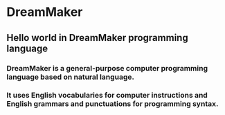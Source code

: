 # DreamMaker
## Hello world in DreamMaker programming language

### DreamMaker is a general-purpose computer programming language based on natural language.

### It uses English vocabularies for computer instructions and English grammars and punctuations for programming syntax.